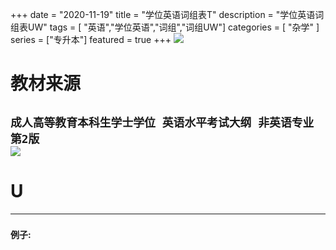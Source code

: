 +++
date = "2020-11-19"
title = "学位英语词组表T"
description = "学位英语词组表UW"
tags = [ "英语","学位英语","词组","词组UW"]
categories = [
    "杂学"
]
series = ["专升本"]
featured = true
+++
![](https://gitee.com/lalalaxiaowifi/pictures/raw/master/image/%E6%97%A5%E5%B8%B8%E6%90%AC%E7%A0%96%E5%A4%B4.png)
# 教材来源
````成人高等教育本科生学士学位 英语水平考试大纲 非英语专业 第2版````<br>
![](https://gitee.com/lalalaxiaowifi/pictures/raw/master/image/20201119160558.png)
---
# U
---
### 
**例子:**<br>

